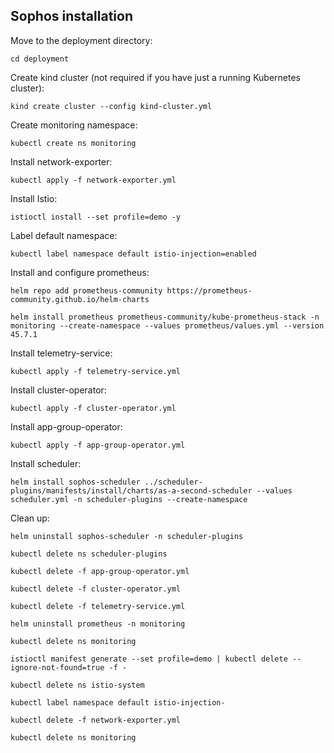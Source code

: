## Sophos installation


Move to the deployment directory:

```
cd deployment
```

Create kind cluster (not required if you have just a running Kubernetes cluster):

```
kind create cluster --config kind-cluster.yml
```

Create monitoring namespace:

```
kubectl create ns monitoring
```

Install network-exporter:

```
kubectl apply -f network-exporter.yml
```

Install Istio:

```
istioctl install --set profile=demo -y
```

Label default namespace:

```
kubectl label namespace default istio-injection=enabled
```

Install and configure prometheus:

```
helm repo add prometheus-community https://prometheus-community.github.io/helm-charts

helm install prometheus prometheus-community/kube-prometheus-stack -n monitoring --create-namespace --values prometheus/values.yml --version 45.7.1 
```

Install telemetry-service:

```
kubectl apply -f telemetry-service.yml
```

Install cluster-operator:

```
kubectl apply -f cluster-operator.yml
```

Install app-group-operator:

```
kubectl apply -f app-group-operator.yml
```

Install scheduler:

```
helm install sophos-scheduler ../scheduler-plugins/manifests/install/charts/as-a-second-scheduler --values scheduler.yml -n scheduler-plugins --create-namespace
```

Clean up:

```
helm uninstall sophos-scheduler -n scheduler-plugins

kubectl delete ns scheduler-plugins

kubectl delete -f app-group-operator.yml

kubectl delete -f cluster-operator.yml

kubectl delete -f telemetry-service.yml

helm uninstall prometheus -n monitoring

kubectl delete ns monitoring

istioctl manifest generate --set profile=demo | kubectl delete --ignore-not-found=true -f -

kubectl delete ns istio-system

kubectl label namespace default istio-injection-

kubectl delete -f network-exporter.yml

kubectl delete ns monitoring
```